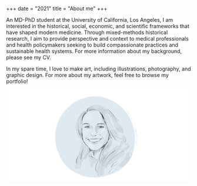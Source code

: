 +++
date = "2021"
title = "About me"
+++

An MD-PhD student at the University of California, Los Angeles, I am interested in the historical, social, economic, and scientific frameworks that have shaped modern medicine. Through mixed-methods historical research, I aim to provide perspective and context to medical professionals and health policymakers seeking to build compassionate practices and sustainable health systems. For more information about my background, please see my CV. 

In my spare time, I love to make art, including illustrations, photography, and graphic design. For more about my artwork, feel free to browse my portfolio!

![This is me][1]


[1]: /img/about.png
